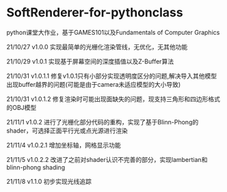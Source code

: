# SoftRenderer-for-pythonclass
python课堂大作业，基于GAMES101以及Fundamentals of Computer Graphics

21/10/27
v1.0.0    实现最简单的光栅化渲染管线，无优化，无其他功能

21/10/29
v1.0.1    实现基于屏幕空间的深度插值以及Z-Buffer算法

21/10/31
v1.0.1.1    修复v1.0.1只有小部分实现透明度区分的问题,解决导入其他模型出现buffer越界的问题(可能是由于camera未适应模型的大小导致)

21/10/31
v1.0.1.2    修复渲染时可能出现面缺失的问题，现支持三角形和四边形格式的OBJ模型

21/11/1
v1.0.2    进行了光栅化部分代码的重构，实现了基于Blinn-Phong的shader，可选择正面平行光或点光源进行渲染

21/11/4
v1.0.2.1    增加坐标轴，网格显示功能

21/11/5
v1.0.2.2    改进了之前对shader认识不完善的部分，实现lambertian和blinn-phong shading

21/11/8
v1.1.0    初步实现光线追踪


